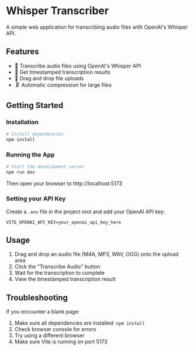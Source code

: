 # Whisper Transcriber

A simple web application for transcribing audio files with OpenAI's Whisper API.

## Features

- 🎤 Transcribe audio files using OpenAI's Whisper API
- 📝 Get timestamped transcription results
- 🔄 Drag and drop file uploads
- 🗜️ Automatic compression for large files

## Getting Started

### Installation

```bash
# Install dependencies
npm install
```

### Running the App

```bash
# Start the development server
npm run dev
```

Then open your browser to http://localhost:5173

### Setting your API Key

Create a `.env` file in the project root and add your OpenAI API key:

```
VITE_OPENAI_API_KEY=your_openai_api_key_here
```

## Usage

1. Drag and drop an audio file (M4A, MP3, WAV, OGG) onto the upload area
2. Click the "Transcribe Audio" button
3. Wait for the transcription to complete
4. View the timestamped transcription result

## Troubleshooting

If you encounter a blank page:
1. Make sure all dependencies are installed: `npm install`
2. Check browser console for errors
3. Try using a different browser
4. Make sure Vite is running on port 5173